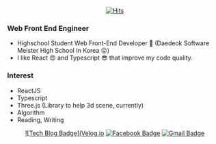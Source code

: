 <div align=center>

  [![Hits](https://hits.seeyoufarm.com/api/count/incr/badge.svg?url=https://github.com/LeeSeongJinCa)](https://hits.seeyoufarm.com) 

</div>

### Web Front End Engineer
- Highschool Student Web Front-End Developer 🧐 (Daedeok Software Meister High School In Korea 😮)
- I like React 😍 and Typescript 😎 that improve my code quality.

### Interest
- ReactJS
- Typescript
- Three.js (Library to help 3d scene, currently)
- Algorithm
- Reading, Writing

<div align=center>
  
  [![Tech Blog Badge](Velog.io](https://velog.io/@dltjdwls100/)
  [![Facebook Badge](https://img.shields.io/badge/-Facebook-1877f2?style=flat-square&logo=facebook&logoColor=white&link=https://https://www.facebook.com/profile.php?id=100011423548102)](https://www.facebook.com/profile.php?id=100011423548102)
  [![Gmail Badge](https://img.shields.io/badge/-Gmail-d14836?style=flat-square&logo=Gmail&logoColor=white&link=mailto:dltjdqhr55@gmail.com)](mailto:dltjdqhr55@gmail.com)

</div>
